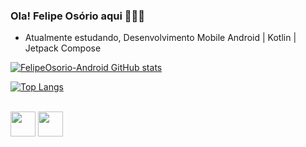 ### Ola! Felipe Osório aqui 👨‍💻😁

* Atualmente estudando, Desenvolvimento Mobile Android | Kotlin | Jetpack Compose

[![FelipeOsorio-Android GitHub stats](https://github-readme-stats.vercel.app/api?username=FelipeOsorio-Android&show_icons=true&theme=dark)](https://github.com/FelipeOsorio-Android/github-readme-stats)

[![Top Langs](https://github-readme-stats.vercel.app/api/top-langs/?username=FelipeOsorio-Android&theme=dark&layout=compact)](https://github.com/FelipeOsorio-Android/github-readme-stats)

<div style="display: inline-block"><br>
  <img align="center" heigth=50 width=40 src="https://cdn.jsdelivr.net/gh/devicons/devicon/icons/android/android-plain-wordmark.svg" />
  <img align="center" heigth=50 width=40 src="https://cdn.jsdelivr.net/gh/devicons/devicon/icons/kotlin/kotlin-original.svg" />  
</div>
